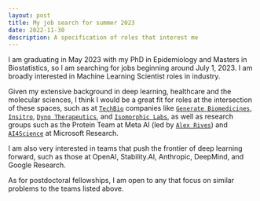 ```yaml
---
layout: post
title: My job search for summer 2023
date: 2022-11-30
description: A specification of roles that interest me
---
```


I am graduating in May 2023 with my PhD in Epidemiology and Masters in Biostatistics, so I am searching for jobs beginning around July 1, 2023. I am broadly interested in Machine Learning Scientist roles in industry.

Given my extensive background in deep learning, healthcare and the molecular sciences, I think I would be a great fit for roles at the intersection of these spaces, such as at <a href="https://www.nfx.com/post/biotech-to-techbio">`TechBio`</a> companies like [`Generate Biomedicines`](https://generatebiomedicines.com/), [`Insitro`](https://insitro.com/), [`Dyno Therapeutics`](https://www.dynotx.com/), and [`Isomorphic Labs`](https://www.isomorphiclabs.com/), as well as research groups such as the Protein Team at Meta AI (led by <a href="https://twitter.com/alexrives">`Alex Rives`</a>) and <a href="https://www.microsoft.com/en-us/research/lab/microsoft-research-ai4science/">`AI4Science`</a> at Microsoft Research.

I am also very interested in teams that push the frontier of deep learning forward, such as those at OpenAI, Stability.AI, Anthropic, DeepMind, and Google Research.

As for postdoctoral fellowships, I am open to any that focus on similar problems to the teams listed above. 